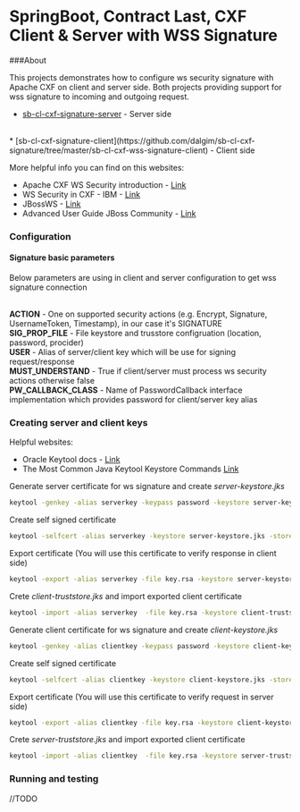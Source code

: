 # SpringBoot, Contract Last, CXF Client & Server with WSS Signature

###About

This projects demonstrates how to configure ws security signature with Apache CXF on client and server side. Both projects providing support
for wss signature to incoming and outgoing request.

* [sb-cl-cxf-signature-server](https://github.com/dalgim/sb-cl-cxf-signature/tree/master/sb-cl-cxf-wss-signature-server) - Server side
<br/>
* [sb-cl-cxf-signature-client](https://github.com/dalgim/sb-cl-cxf-signature/tree/master/sb-cl-cxf-wss-signature-client) - Client side

More helpful info you can find on this websites:
* Apache CXF WS Security introduction - [Link](http://cxf.apache.org/docs/ws-security.html)
* WS Security in CXF - IBM - [Link](https://www.ibm.com/developerworks/library/j-jws13/)
* JBossWS - [Link](https://developer.jboss.org/wiki/Jbossws-stackcxfUserGuide#jive_content_id_WSSecurity)
* Advanced User Guide JBoss Community - [Link](https://docs.jboss.org/author/display/JBWS/Advanced+User+Guide)


### Configuration
#### Signature basic parameters
Below parameters are using in client and server configuration to get wss signature connection

<br/><b>ACTION</b> - One on supported security actions (e.g. Encrypt, Signature, UsernameToken, Timestamp), in our case it's SIGNATURE 
<br/><b>SIG_PROP_FILE</b> - File keystore and trusstore configruation (location, password, procider)
<br/><b>USER</b> - Alias of server/client key which will be use for signing request/response
<br/><b>MUST_UNDERSTAND</b> - True if client/server must process ws security actions otherwise false
<br/><b>PW_CALLBACK_CLASS</b> - Name of PasswordCallback interface implementation which provides password for client/server key alias 

### Creating server and client keys

Helpful websites:
* Oracle Keytool docs - [Link](http://docs.oracle.com/javase/6/docs/technotes/tools/solaris/keytool.html)
* The Most Common Java Keytool Keystore Commands
[Link](https://www.sslshopper.com/article-most-common-java-keytool-keystore-commands.html) 

Generate server certificate for ws signature and create _server-keystore.jks_
```sh
keytool -genkey -alias serverkey -keypass password -keystore server-keystore.jks -storepass password
```
Create self signed certificate
```sh
keytool -selfcert -alias serverkey -keystore server-keystore.jks -storepass password -keypass password
```
Export certificate (You will use this certificate to verify response in client side)
```sh
keytool -export -alias serverkey -file key.rsa -keystore server-keystore.jks -storepass password
```
Crete _client-truststore.jks_ and import exported client certificate
```sh
keytool -import -alias serverkey  -file key.rsa -keystore client-truststore.jks -storepass password
```
Generate client certificate for ws signature and create _client-keystore.jks_
```sh
keytool -genkey -alias clientkey -keypass password -keystore client-keystore.jks -storepass password
```
Create self signed certificate
```sh
keytool -selfcert -alias clientkey -keystore client-keystore.jks -storepass password -keypass password
```
Export certificate (You will use this certificate to verify request in server side)
```sh
keytool -export -alias clientkey -file key.rsa -keystore client-keystore.jks -storepass password
```
Crete _server-truststore.jks_ and import exported client certificate
```sh
keytool -import -alias clientkey  -file key.rsa -keystore server-truststore.jks -storepass password
```

### Running and testing

//TODO